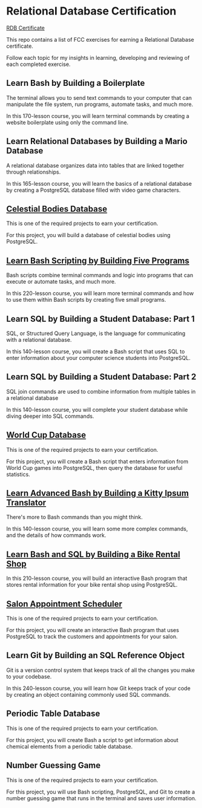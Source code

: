# Relational Database Certification

[RDB Certificate](https://www.freecodecamp.org/certification/marknltv/relational-database-v8)

This repo contains a list of FCC exercises for earning a Relational Database certificate.  

Follow each topic for my insights in learning, developing and reviewing of each completed exercise.

## Learn Bash by Building a Boilerplate

The terminal allows you to send text commands to your computer that can manipulate the file system, run programs, automate tasks, and much more.

In this 170-lesson course, you will learn terminal commands by creating a website boilerplate using only the command line.

## Learn Relational Databases by Building a Mario Database

A relational database organizes data into tables that are linked together through relationships.

In this 165-lesson course, you will learn the basics of a relational database by creating a PostgreSQL database filled with video game characters.

## [Celestial Bodies Database](https://github.com/hurricanemark/relational_database/tree/main/BuildACelestialDatabase#building-a-celestial-bodies-database)

This is one of the required projects to earn your certification.

For this project, you will build a database of celestial bodies using PostgreSQL.

## [Learn Bash Scripting by Building Five Programs](https://github.com/hurricanemark/relational_database/tree/main/bash_scripts#bash-scripting)

Bash scripts combine terminal commands and logic into programs that can execute or automate tasks, and much more.

In this 220-lesson course, you will learn more terminal commands and how to use them within Bash scripts by creating five small programs.

## Learn SQL by Building a Student Database: Part 1

SQL, or Structured Query Language, is the language for communicating with a relational database.

In this 140-lesson course, you will create a Bash script that uses SQL to enter information about your computer science students into PostgreSQL.

## Learn SQL by Building a Student Database: Part 2

SQL join commands are used to combine information from multiple tables in a relational database

In this 140-lesson course, you will complete your student database while diving deeper into SQL commands.

## [World Cup Database](https://github.com/hurricanemark/relational_database/tree/main/BuildWorldCupDatabaseFromCSVFile#building-a-world-cup-database)

This is one of the required projects to earn your certification.

For this project, you will create a Bash script that enters information from World Cup games into PostgreSQL, then query the database for useful statistics.

## [Learn Advanced Bash by Building a Kitty Ipsum Translator](https://github.com/hurricanemark/relational_database/tree/main/BuildAKittyIpsumTranslator#building-a-kitty-ipsum-translator)

There's more to Bash commands than you might think.

In this 140-lesson course, you will learn some more complex commands, and the details of how commands work.

## [Learn Bash and SQL by Building a Bike Rental Shop](https://github.com/hurricanemark/relational_database/tree/main/BuildABikeRentalShop#building-a-bike-rental-shop-database)

In this 210-lesson course, you will build an interactive Bash program that stores rental information for your bike rental shop using PostgreSQL.

## [Salon Appointment Scheduler](https://github.com/hurricanemark/relational_database/tree/main/BuildASalonServiceAppointmentScheduler#building-a-salon-service-appointment-scheduler)

This is one of the required projects to earn your certification.

For this project, you will create an interactive Bash program that uses PostgreSQL to track the customers and appointments for your salon.

## Learn Git by Building an SQL Reference Object

Git is a version control system that keeps track of all the changes you make to your codebase.

In this 240-lesson course, you will learn how Git keeps track of your code by creating an object containing commonly used SQL commands.

## Periodic Table Database

This is one of the required projects to earn your certification.

For this project, you will create Bash a script to get information about chemical elements from a periodic table database.

## Number Guessing Game

This is one of the required projects to earn your certification.

For this project, you will use Bash scripting, PostgreSQL, and Git to create a number guessing game that runs in the terminal and saves user information.
